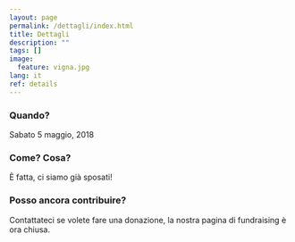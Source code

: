 ```yaml
---
layout: page
permalink: /dettagli/index.html
title: Dettagli
description: ""
tags: []
image:
  feature: vigna.jpg
lang: it
ref: details
---
```



### Quando?   

Sabato 5 maggio, 2018

### Come? Cosa?   

È fatta, ci siamo già sposati!

### Posso ancora contribuire?
Contattateci se volete fare una donazione, la nostra pagina di fundraising è ora chiusa.   

